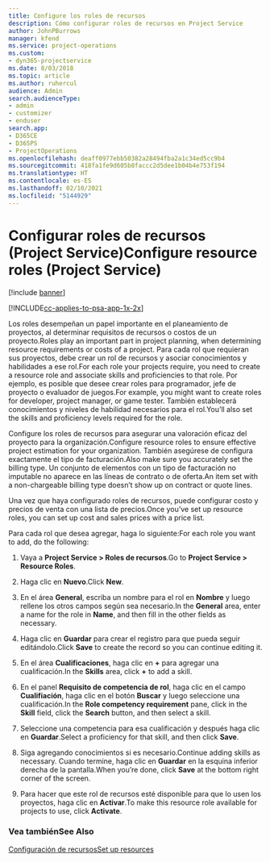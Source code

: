 ```yaml
---
title: Configure los roles de recursos
description: Cómo configurar roles de recursos en Project Service
author: JohnPBurrows
manager: kfend
ms.service: project-operations
ms.custom:
- dyn365-projectservice
ms.date: 8/03/2018
ms.topic: article
ms.author: ruhercul
audience: Admin
search.audienceType:
- admin
- customizer
- enduser
search.app:
- D365CE
- D365PS
- ProjectOperations
ms.openlocfilehash: deaff0977ebb50382a28494fba2a1c34ed5cc9b4
ms.sourcegitcommit: 418fa1fe9d605b8faccc2d5dee1b04b4e753f194
ms.translationtype: HT
ms.contentlocale: es-ES
ms.lasthandoff: 02/10/2021
ms.locfileid: "5144929"
---
```

# <a name="configure-resource-roles-project-service"></a><span data-ttu-id="9038d-103">Configurar roles de recursos (Project Service)</span><span class="sxs-lookup"><span data-stu-id="9038d-103">Configure resource roles (Project Service)</span></span>

[!include [banner](../includes/psa-now-project-operations.md)]

[!INCLUDE[cc-applies-to-psa-app-1x-2x](../includes/cc-applies-to-psa-app-1x-2x.md)]

<span data-ttu-id="9038d-104">Los roles desempeñan un papel importante en el planeamiento de proyectos, al determinar requisitos de recursos o costos de un proyecto.</span><span class="sxs-lookup"><span data-stu-id="9038d-104">Roles play an important part in project planning, when determining resource requirements or costs of a project.</span></span> <span data-ttu-id="9038d-105">Para cada rol que requieran sus proyectos, debe crear un rol de recursos y asociar conocimientos y habilidades a ese rol.</span><span class="sxs-lookup"><span data-stu-id="9038d-105">For each role your projects require, you need to create a resource role and associate skills and proficiencies to that role.</span></span> <span data-ttu-id="9038d-106">Por ejemplo, es posible que desee crear roles para programador, jefe de proyecto o evaluador de juegos.</span><span class="sxs-lookup"><span data-stu-id="9038d-106">For example, you might want to create roles for developer, project manager, or game tester.</span></span> <span data-ttu-id="9038d-107">También establecerá conocimientos y niveles de habilidad necesarios para el rol.</span><span class="sxs-lookup"><span data-stu-id="9038d-107">You’ll also set the skills and proficiency levels required for the role.</span></span>  
  
 <span data-ttu-id="9038d-108">Configure los roles de recursos para asegurar una valoración eficaz del proyecto para la organización.</span><span class="sxs-lookup"><span data-stu-id="9038d-108">Configure resource roles to ensure effective project estimation for your organization.</span></span>  <span data-ttu-id="9038d-109">También asegúrese de configura exactamente el tipo de facturación.</span><span class="sxs-lookup"><span data-stu-id="9038d-109">Also make sure you accurately set the billing type.</span></span> <span data-ttu-id="9038d-110">Un conjunto de elementos con un tipo de facturación no imputable no aparece en las líneas de contrato o de oferta.</span><span class="sxs-lookup"><span data-stu-id="9038d-110">An item set with a non-chargeable billing type doesn’t show up on contract or quote lines.</span></span>  
  
 <span data-ttu-id="9038d-111">Una vez que haya configurado roles de recursos, puede configurar costo y precios de venta con una lista de precios.</span><span class="sxs-lookup"><span data-stu-id="9038d-111">Once you’ve set up resource roles, you can set up cost and sales prices with a price list.</span></span>  
  
 <span data-ttu-id="9038d-112">Para cada rol que desea agregar, haga lo siguiente:</span><span class="sxs-lookup"><span data-stu-id="9038d-112">For each role you want to add, do the following:</span></span>  
  
1.  <span data-ttu-id="9038d-113">Vaya a **Project Service > Roles de recursos**.</span><span class="sxs-lookup"><span data-stu-id="9038d-113">Go to **Project Service > Resource Roles**.</span></span>  
  
2.  <span data-ttu-id="9038d-114">Haga clic en **Nuevo**.</span><span class="sxs-lookup"><span data-stu-id="9038d-114">Click **New**.</span></span>  
  
3.  <span data-ttu-id="9038d-115">En el área **General**, escriba un nombre para el rol en **Nombre** y luego rellene los otros campos según sea necesario.</span><span class="sxs-lookup"><span data-stu-id="9038d-115">In the **General** area, enter a name for the role in **Name**, and then fill in the other fields as necessary.</span></span>  
  
4.  <span data-ttu-id="9038d-116">Haga clic en **Guardar** para crear el registro para que pueda seguir editándolo.</span><span class="sxs-lookup"><span data-stu-id="9038d-116">Click **Save** to create the record so you can continue editing it.</span></span>  
  
5.  <span data-ttu-id="9038d-117">En el área **Cualificaciones**, haga clic en **+** para agregar una cualificación.</span><span class="sxs-lookup"><span data-stu-id="9038d-117">In the **Skills** area, click **+** to add a skill.</span></span>  
  
6.  <span data-ttu-id="9038d-118">En el panel **Requisito de competencia de rol**, haga clic en el campo **Cualifiación**, haga clic en el botón **Buscar** y luego seleccione una cualificación.</span><span class="sxs-lookup"><span data-stu-id="9038d-118">In the **Role competency requirement** pane, click in the **Skill** field, click the **Search** button, and then select a skill.</span></span>  
  
7.  <span data-ttu-id="9038d-119">Seleccione una competencia para esa cualificación y después haga clic en **Guardar**.</span><span class="sxs-lookup"><span data-stu-id="9038d-119">Select a proficiency for that skill, and then click **Save**.</span></span>  
  
8.  <span data-ttu-id="9038d-120">Siga agregando conocimientos si es necesario.</span><span class="sxs-lookup"><span data-stu-id="9038d-120">Continue adding skills as necessary.</span></span> <span data-ttu-id="9038d-121">Cuando termine, haga clic en **Guardar** en la esquina inferior derecha de la pantalla.</span><span class="sxs-lookup"><span data-stu-id="9038d-121">When you’re done, click **Save** at the bottom right corner of the screen.</span></span>  
  
9. <span data-ttu-id="9038d-122">Para hacer que este rol de recursos esté disponible para que lo usen los proyectos, haga clic en **Activar**.</span><span class="sxs-lookup"><span data-stu-id="9038d-122">To make this resource role available for projects to use, click **Activate**.</span></span>  
  
### <a name="see-also"></a><span data-ttu-id="9038d-123">Vea también</span><span class="sxs-lookup"><span data-stu-id="9038d-123">See Also</span></span>  
 [<span data-ttu-id="9038d-124">Configuración de recursos</span><span class="sxs-lookup"><span data-stu-id="9038d-124">Set up resources</span></span>](../psa/set-up-resources.md)
